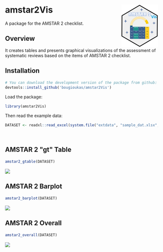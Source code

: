 # amstar2Vis <img src="man/figures/logo.png" align="right" height="139" />
A package for the AMSTAR 2 checklist.



## Overview
It creates tables and presents graphical visualizations of the assessment of systematic reviews based on the items of AMSTAR 2 checklist.


## Installation

``` r
# You can download the development version of the package from github:
devtools::install_github('bougioukas/amstar2Vis')
```

Load the package:

``` r
library(amstar2Vis)
```


Then read the example data:

``` r
DATASET <- readxl::read_excel(system.file("extdata", "sample_dat.xlsx", package = "amstar2Vis"))

```

<br>

## AMSTAR 2 "gt" Table

``` r
amstar2_gtable(DATASET)
```

<img src="man/figures/amstar_table.png" align="center" width="820" />


<br>


## AMSTAR 2 Barplot

``` r
amstar2_barplot(DATASET)
```

<img src="man/figures/amstar_barplot.png" align="center" width="820" />


<br>

## AMSTAR 2 Overall

``` r
amstar2_overall(DATASET)
```

<img src="man/figures/amstar_overall.png" align="center" width="820" />



